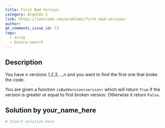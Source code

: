 ```yaml
---
title: First Bad Version
category: AlgoSIG 1
link: https://leetcode.com/problems/first-bad-version/
author:
gh_comments_issue_id: 73
tags:
  - array
  - binary-search
---
```


## Description

You have *n* versions *1,2,3,...,n* and you want to find the first one that broke the code.

You are given a function `isBadVersion(version)` which will return `True` if the version is greater or equal to first broken version. Otherwise it return `False`.


## Solution by your_name_here

```python
# Insert solution here
```
